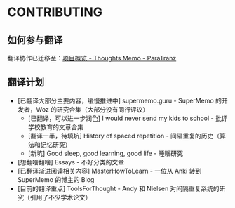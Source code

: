 # CONTRIBUTING

## 如何参与翻译

翻译协作已迁移至：[项目概览 - Thoughts Memo - ParaTranz](https://paratranz.cn/projects/3131)

## 翻译计划

*   \[已翻译大部分主要内容，缓慢推进中\] supermemo.guru - SuperMemo 的开发者，Woz 的研究合集（大部分没有同行评议）
    *   \[已翻译，可以进一步润色\] I would never send my kids to school - 批评学校教育的文章合集
    *   \[翻译一半，待填坑\] History of spaced repetition - 间隔重复的历史（算法和记忆研究）
    *   \[新坑\] Good sleep, good learning, good life - 睡眠研究
*   \[想翻啥翻啥\] Essays - 不好分类的文章
*   \[已翻译渐进阅读相关内容\] MasterHowToLearn - 一位从 Anki 转到 SuperMemo 的博主的 Blog
*   \[目前的翻译重点\] ToolsForThought - Andy 和 Nielsen 对间隔重复系统的研究（引用了不少学术论文）